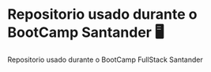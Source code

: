 # Repositorio usado durante o BootCamp Santander :desktop_computer:

Repositorio usado durante o BootCamp FullStack Santander

